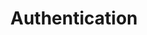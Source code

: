 ---
title: Authentication
description: Learn how to access the APIs securely
navigation_weight: 3
---